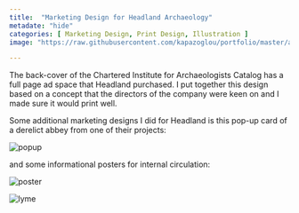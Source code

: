 ```yaml
---
title:  "Marketing Design for Headland Archaeology"
metadate: "hide"
categories: [ Marketing Design, Print Design, Illustration ]
image: "https://raw.githubusercontent.com/kapazoglou/portfolio/master/assets/images/item/CIfA_ad-2016-v6.png"

---
```


The back-cover of the Chartered Institute for Archaeologists Catalog has a full page ad space that Headland purchased. I put together this design based on a concept that the directors of the company were keen on and I made sure it would print well. 

Some additional marketing designs I did for Headland is this pop-up card of a derelict abbey from one of their projects:

![popup](https://raw.githubusercontent.com/kapazoglou/portfolio/master/assets/images/item/gra_8.png)

and some informational posters for internal circulation:

![poster](https://raw.githubusercontent.com/kapazoglou/portfolio/master/assets/images/item/gra_9.png)

![lyme](https://raw.githubusercontent.com/kapazoglou/portfolio/master/assets/images/item/2016-1HAS-Plant-Lyme-Services_Page_2.png)
